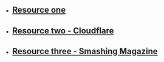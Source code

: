 - ## [Resource one](https://cs.fyi/guide/http-in-depth)
- ## [Resource two - Cloudflare](https://www.cloudflare.com/en-gb/learning/ddos/glossary/hypertext-transfer-protocol-http/)
- ## [Resource three - Smashing Magazine](https://www.smashingmagazine.com/2021/08/http3-core-concepts-part1/)